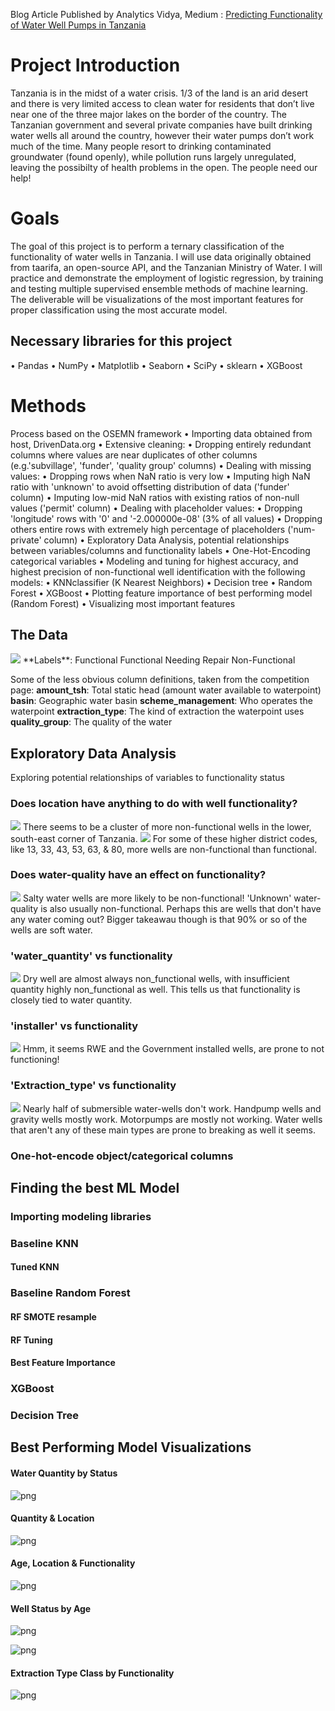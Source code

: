 Blog Article Published by Analytics Vidya, Medium : [Predicting Functionality of Water Well Pumps in Tanzania](https://medium.com/analytics-vidhya/predicting-functionality-of-water-well-pumps-in-tanzania-using-random-forest-6c25844a517e)

# Project Introduction
Tanzania is in the midst of a water crisis. 1/3 of the land is an arid desert and there is very limited access to clean water for residents that don’t live near one of the three major lakes on the border of the country. The Tanzanian government and several private companies have built drinking water wells all around the country, however their water pumps don’t work much of the time. Many people resort to drinking contaminated groundwater (found openly), while pollution runs largely unregulated, leaving the possibilty of health problems in the open. The people need our help!

# Goals 
The goal of this project is to perform a ternary classification of the functionality of water wells in Tanzania. I will use data originally obtained from taarifa, an open-source API, and the Tanzanian Ministry of Water. I will practice and demonstrate the employment of logistic regression, by training and testing multiple supervised ensemble methods of machine learning. The deliverable will be visualizations of the most important features for proper classification using the most accurate model.

## Necessary libraries for this project
• Pandas
• NumPy
• Matplotlib
• Seaborn
• SciPy
• sklearn
• XGBoost 

# Methods
Process based on the OSEMN framework
• Importing data obtained from host, DrivenData.org
• Extensive cleaning:
    • Dropping entirely redundant columns where values are near duplicates of other columns (e.g.'subvillage', 'funder', 'quality       group' columns)
    • Dealing with missing values:
        • Dropping rows when NaN ratio is very low 
        • Imputing high NaN ratio with 'unknown' to avoid offsetting distribution of data ('funder' column)
        • Imputing low-mid NaN ratios with existing ratios of non-null values ('permit' column)
    • Dealing with placeholder values:
        • Dropping 'longitude' rows with '0' and '-2.000000e-08' (3% of all values)
        • Dropping others entire rows with extremely high percentage of placeholders ('num-private' column)
• Exploratory Data Analysis, potential relationships between variables/columns and functionality labels
• One-Hot-Encoding categorical variables
• Modeling and tuning for highest accuracy, and highest precision of non-functional well identification with the following                 models:
        • KNNclassifier (K Nearest Neighbors)
        • Decision tree
        • Random Forest
        • XGBoost
• Plotting feature importance of best performing model (Random Forest)
• Visualizing most important features

## The Data
<img src='~/../Images/dfhead.png'>
**Labels**:
Functional
Functional Needing Repair
Non-Functional

Some of the less obvious column definitions, taken from the competition page:
**amount_tsh**: Total static head (amount water available to waterpoint)
**basin**: Geographic water basin
**scheme_management**: Who operates the waterpoint
**extraction_type**: The kind of extraction the waterpoint uses
**quality_group**: The quality of the water

## Exploratory Data Analysis
Exploring potential relationships of variables to functionality status

### Does location have anything to do with well functionality?
<img src='~/../Images/output_141_0.png'>
There seems to be a cluster of more non-functional wells in the lower, south-east corner of Tanzania.

<img src='~/../Images/output_145_0.png'>
For some of these higher district codes, like 13, 33, 43, 53, 63, & 80, more wells are non-functional than functional.

### Does water-quality have an effect on functionality?
<img src='~/../Images/output_148_0.png'>
Salty water wells are more likely to be non-functional! 'Unknown' water-quality is also usually non-functional. Perhaps this are wells that don't have any water coming out? Bigger takeawau though is that 90% or so of the wells are soft water.

### 'water_quantity' vs functionality
<img src='~/../Images/output_152_0.png'>
Dry well are almost always non_functional wells, with insufficient quantity highly non_functional as well. This tells us that functionality is closely tied to water quantity.

### 'installer' vs functionality
<img src='~/../Images/output_164_0.png'>
Hmm, it seems RWE and the Government installed wells, are prone to not functioning! 

### 'Extraction_type' vs functionality
<img src='~/../Images/output_167_0.png'>
Nearly half of submersible water-wells don't work. Handpump wells and gravity wells mostly work. Motorpumps are mostly not working. Water wells that aren't any of these main types are prone to breaking as well it seems.

### One-hot-encode object/categorical columns 


## Finding the best ML Model

### Importing modeling libraries

### Baseline KNN

#### Tuned KNN

### Baseline Random Forest

#### RF SMOTE resample

#### RF Tuning

#### Best Feature Importance

### XGBoost

### Decision Tree

## Best Performing Model Visualizations

#### Water Quantity by Status

![png](output_301_0.png)

#### Quantity & Location

![png](output_303_0.png)

#### Age, Location & Functionality

![png](output_307_0.png)

#### Well Status by Age

![png](output_310_0.png)

![png](output_313_0.png)

#### Extraction Type Class by Functionality

![png](output_315_0.png)
